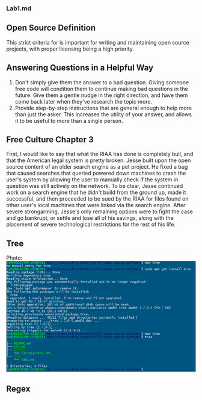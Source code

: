 ### Lab1.md

## Open Source Definition
This strict criteria for is important for writing and maintaining open source projects, with proper licensing being a high priority.

## Answering Questions in a Helpful Way
1. Don't simply give them the answer to a bad question. Giving someone free code will condition them to continue making bad questions in the future. Give them a gentle nudge in the right direction, and have them come back later when they've research the topic more.
2. Provide step-by-step instructions that are general enough to help more than just the asker. This increases the utility of your answer, and allows it to be useful to more than a single person.

## Free Culture Chapter 3
First, I would like to say that what the RIAA has done is completely bull, and that the American legal system is pretty broken. Jesse built upon the open source content of an older search engine as a pet project. He fixed a bug that caused searches that queried powered down machines to crash the user's system by allowing the user to manually check if the system in question was still actively on the network. To be clear, Jesse continued work on a search engine that he didn't build from the ground up, made it successful, and then proceeded to be sued by the RIAA for files found on other user's local machines that were linked via the search engine. After severe strongarming, Jesse's only remaining options were to fight the case and go bankrupt, or settle and lose all of his savings, along with the placement of severe technological restrictions for the rest of his life. 

## Tree
Photo: ![Tree](images/Tree.png)

## Regex
